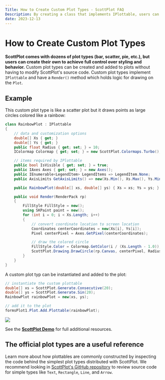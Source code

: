 ```yaml
---
Title: How to Create Custom Plot Types - ScottPlot FAQ
Description: By creating a class that implements IPlottable, users can create custom plot types and have full control over styling and data management.
date: 2023-12-13
---
```


# How to Create Custom Plot Types

**ScottPlot comes with dozens of plot types (bar, scatter, pie, etc.), but users can create their own to achieve full control over styling and behavior.** Custom plot types can be created and added to plots without having to modify ScottPlot's source code. Custom plot types implement `IPlottable` and have a `Render()` method which holds logic for drawing on the `Plot`.

## Example

This custom plot type is like a scatter plot but it draws points as large circles colored like a rainbow:

```cs
class RainbowPlot : IPlottable
{
    // data and customization options
    double[] Xs { get; }
    double[] Ys { get; }
    public float Radius { get; set; } = 10;
    IColormap Colormap { get; set; } = new ScottPlot.Colormaps.Turbo();

    // items required by IPlottable
    public bool IsVisible { get; set; } = true;
    public IAxes Axes { get; set; } = new Axes();
    public IEnumerable<LegendItem> LegendItems => LegendItem.None;
    public AxisLimits GetAxisLimits() => new(Xs.Min(), Xs.Max(), Ys.Min(), Ys.Max());

    public RainbowPlot(double[] xs, double[] ys) { Xs = xs; Ys = ys; }

    public void Render(RenderPack rp)
    {
        FillStyle FillStyle = new();
        using SKPaint paint = new();
        for (int i = 0; i < Xs.Length; i++)
        {
            // convert coordinate location to screen location
            Coordinates centerCoordinates = new(Xs[i], Ys[i]);
            Pixel centerPixel = Axes.GetPixel(centerCoordinates);

            // draw the colored circle
            FillStyle.Color = Colormap.GetColor(i / (Xs.Length - 1.0));
            ScottPlot.Drawing.DrawCircle(rp.Canvas, centerPixel, Radius, FillStyle, paint);
        }
    }
}
```

A custom plot typ can be instantiated and added to the plot:

```cs
// instantiate the custom plottable
double[] xs = ScottPlot.Generate.Consecutive(20);
double[] ys = ScottPlot.Generate.Sin(20);
RainbowPlot rainbowPlot = new(xs, ys);

// add it to the plot
formsPlot1.Plot.Add.Plottable(rainbowPlot);
```

![](/images/faq/custom-plot-type/rainbow.png)

See the [**ScottPlot Demo**](/demo) for full additional resources.

## The official plot types are a useful reference

Learn more about how plottables are commonly constructed by inspecting the code behind the simplest plot types distributed with ScottPlot. We recommend looking in [ScottPlot's GitHub repository](https://github.com/scottplot/scottplot/) to review source code for simple types like `Text`, `Rectangle`, `Line`, and `Arrow`.